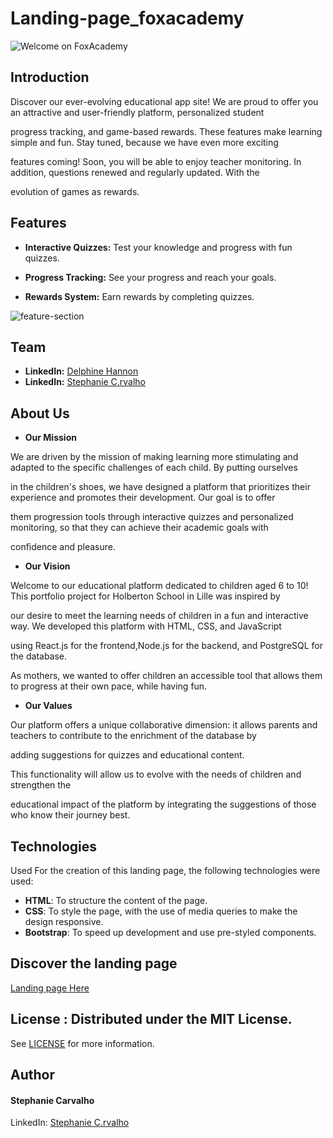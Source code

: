 # Landing-page_foxacademy

<img src="https://cdn.discordapp.com/attachments/1212359396739252225/1302638539913035837/welcome.png?ex=6728d82d&is=672786ad&hm=4f3496527a50536fdaf3082893e90bd1da453794c6be64945d8b0d27a22e8a08&" alt="Welcome on FoxAcademy">

## Introduction

Discover our ever-evolving educational app site! We are proud to offer you an attractive and user-friendly platform, personalized student

progress tracking, and game-based rewards. These features make learning simple and fun. Stay tuned, because we have even more exciting

features coming! Soon, you will be able to enjoy teacher monitoring. In addition, questions renewed and regularly updated. With the

evolution of games as rewards.

## Features

- **Interactive Quizzes:** Test your knowledge and progress with fun quizzes.

- **Progress Tracking:** See your progress and reach your goals.

- **Rewards System:**  Earn rewards by completing quizzes.

<img src="https://cdn.discordapp.com/attachments/1212359396739252225/1302694105955958845/Capture_decran_2024-11-03_185953.png?ex=67290bed&is=6727ba6d&hm=1b48c35bbca536a79816b2770521249db6b9a13e5aa19ae54d9edb3017174f13&" alt="feature-section">

## Team

- **LinkedIn:** [Delphine Hannon](https://www.linkedin.com/in/stephanie-c-35582a13a/)
- **LinkedIn:** [Stephanie C.rvalho](https://github.com/Delphine-H/)

## About Us

- **Our Mission**

We are driven by the mission of making learning more stimulating and adapted to the specific challenges of each child. By putting ourselves

in the children's shoes, we have designed a platform that prioritizes their experience and promotes their development. Our goal is to offer

them progression tools through interactive quizzes and personalized monitoring, so that they can achieve their academic goals with

confidence and pleasure.

- **Our Vision**

Welcome to our educational platform dedicated to children aged 6 to 10! This portfolio project for Holberton School in Lille was inspired by

our desire to meet the learning needs of children in a fun and interactive way. We developed this platform with HTML, CSS, and JavaScript

using React.js for the frontend,Node.js for the backend, and PostgreSQL for the database.

As mothers, we wanted to offer children an accessible tool that allows them to progress at their own pace, while having fun.

- **Our Values**

Our platform offers a unique collaborative dimension: it allows parents and teachers to contribute to the enrichment of the database by

adding suggestions for quizzes and educational content.

This functionality will allow us to evolve with the needs of children and strengthen the

educational impact of the platform by integrating the suggestions of those who know their journey best.

## Technologies

Used For the creation of this landing page, the following technologies were used:

- **HTML**: To structure the content of the page.
- **CSS**: To style the page, with the use of media queries to make the design responsive.
- **Bootstrap**: To speed up development and use pre-styled components.

## Discover the landing page

[Landing page Here](https://stefani-web.github.io/Landing-page_foxacademy/)

## License : Distributed under the MIT License.
See [LICENSE](https://www.holbertonschool.fr/) for more information.


## Author
#### Stephanie Carvalho

LinkedIn: [Stephanie C.rvalho](https://www.linkedin.com/in/stephanie-c-35582a13a/)
